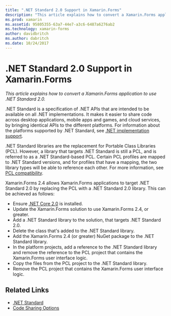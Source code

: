 ```yaml
---
title: ".NET Standard 2.0 Support in Xamarin.Forms"
description: "This article explains how to convert a Xamarin.Forms application to use .NET Standard 2.0. .NET Standard is a specification of .NET APIs that are intended to be available on all .NET implementations."
ms.prod: xamarin
ms.assetid: 95805355-63a7-44e7-a3c6-6487a6276ab2
ms.technology: xamarin-forms
author: davidbritch
ms.author: dabritch
ms.date: 10/24/2017
---
```


# .NET Standard 2.0 Support in Xamarin.Forms

_This article explains how to convert a Xamarin.Forms application to use .NET Standard 2.0._

.NET Standard is a specification of .NET APIs that are intended to be available on all .NET implementations. It makes it easier to share code across desktop applications, mobile apps and games, and cloud services, by bringing identical APIs to the different platforms. For information about the platforms supported by .NET Standard, see [.NET implementation support](/dotnet/standard/net-standard#net-implementation-support).

.NET Standard libraries are the replacement for Portable Class Libraries (PCL). However, a library that targets .NET Standard is still a PCL, and is referred to as a .NET Standard-based PCL. Certain PCL profiles are mapped to .NET Standard versions, and for profiles that have a mapping, the two library types will be able to reference each other. For more information, see [PCL compatibility](/dotnet/standard/net-standard#pcl-compatibility).

Xamarin.Forms 2.4 allows Xamarin.Forms applications to target .NET Standard 2.0 by replacing the PCL with a .NET Standard 2.0 library. This can be achieved as follows:

- Ensure [.NET Core 2.0](https://www.microsoft.com/net/download/core) is installed.
- Update the Xamarin.Forms solution to use Xamarin.Forms 2.4, or greater.
- Add a .NET Standard library to the solution, that targets .NET Standard 2.0.
- Delete the class that's added to the .NET Standard library.
- Add the Xamarin.Forms 2.4 (or greater) NuGet package to the .NET Standard library.
- In the platform projects, add a reference to the .NET Standard library and remove the reference to the PCL project that contains the Xamarin.Forms user interface logic.
- Copy the files from the PCL project to the .NET Standard library.
- Remove the PCL project that contains the Xamarin.Forms user interface logic.

## Related Links

- [.NET Standard](~/cross-platform/app-fundamentals/net-standard.md)
- [Code Sharing Options](~/cross-platform/app-fundamentals/code-sharing.md)
